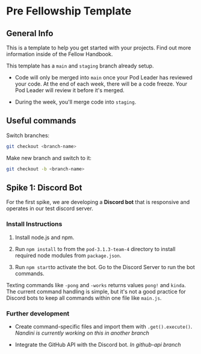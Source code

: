 # Pre Fellowship Template

## General Info

This is a template to help you get started with your projects. Find out more information inside of the Fellow Handbook.

This template has a `main` and `staging` branch already setup.

-   Code will only be merged into `main` once your Pod Leader has reviewed your code. At the end of each week, there will be a code freeze. Your Pod Leader will review it before it's merged.

-   During the week, you'll merge code into `staging`.

## Useful commands

Switch branches:

```bash
git checkout <branch-name>
```

Make new branch and switch to it:

```bash
git checkout -b <branch-name>
```

## Spike 1: Discord Bot

For the first spike, we are developing a **Discord bot** that is responsive and operates in our test discord server.

### Install Instructions

1. Install node.js and npm.

2. Run `npm install` to from the `pod-3.1.3-team-4` directory to install required node modules from `package.json`.

3. Run `npm start`to activate the bot. Go to the Discord Server to run the bot commands.

Texting commands like `-pong` and `-works` returns values `pong!` and `kinda`. The current command handling is simple, but it's not a good practice for Discord bots to keep all commands within one file like `main.js`.

### Further development

-   Create command-specific files and import them with `.get().execute()`. _Nandini is currently working on this in another branch_

-   Integrate the GitHub API with the Discord bot. _In github-api branch_
